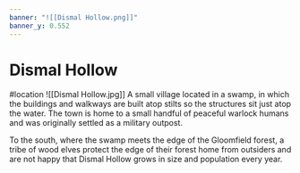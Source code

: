 ```yaml
---
banner: "![[Dismal Hollow.png]]"
banner_y: 0.552
---
```

# Dismal Hollow
#location 
![[Dismal Hollow.jpg]]
A small village located in a swamp, in which the buildings and walkways are built atop stilts so the structures sit just atop the water. The town is home to a small handful of peaceful warlock humans and was originally settled as a military outpost. 
  

To the south, where the swamp meets the edge of the Gloomfield forest, a tribe of wood elves protect the edge of their forest home from outsiders and are not happy that Dismal Hollow grows in size and population every year. 

